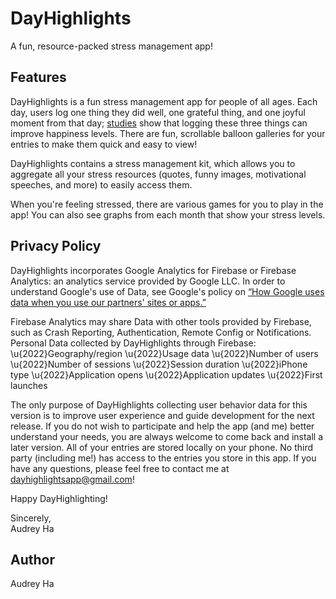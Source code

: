 # DayHighlights
A fun, resource-packed stress management app! 

## Features
DayHighlights is a fun stress management app for people of all ages. Each day, users log one thing they did well, one grateful thing, and one joyful moment from that day; [studies](https://optionb.org/articles/write-down-positive-moments) show that logging these three things can improve happiness levels. There are fun, scrollable balloon galleries for your entries to make them quick and easy to view!

DayHighlights contains a stress management kit, which allows you to aggregate all your stress resources (quotes, funny images, motivational speeches, and more) to easily access them.

When you're feeling stressed, there are various games for you to play in the app! You can also see graphs from each month that show your stress levels.

## Privacy Policy
DayHighlights incorporates Google Analytics for Firebase or Firebase Analytics: an analytics service provided by Google LLC. In order to understand Google's use of Data, see Google's policy on [“How Google uses data when you use our partners' sites or apps.”](https://policies.google.com/technologies/partner-sites)

Firebase Analytics may share Data with other tools provided by Firebase, such as Crash Reporting, Authentication, Remote Config or Notifications. Personal Data collected by DayHighlights through Firebase:
\u{2022}Geography/region
\u{2022}Usage data
\u{2022}Number of users
\u{2022}Number of sessions
\u{2022}Session duration
\u{2022}iPhone type
\u{2022}Application opens
\u{2022}Application updates
\u{2022}First launches

The only purpose of DayHighlights collecting user behavior data for this version is to improve user experience and guide development for the next release. If you do not wish to participate and help the app (and me) better understand your needs, you are always welcome to come back and install a later version. All of your entries are stored locally on your phone. No third party (including me!) has access to the entries you store in this app. If you have any questions, please feel free to contact me at dayhighlightsapp@gmail.com!

Happy DayHighlighting!

Sincerely, <br>
Audrey Ha

## Author
Audrey Ha


